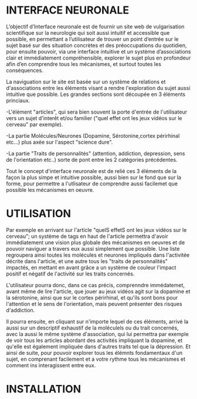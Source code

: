 # INTERFACE NEURONALE

L’objectif d’Interface neuronale est de fournir un site web de vulgarisation scientifique sur la neurologie qui soit aussi intuitif et accessible que possible, en permettant a l’utilisateur de trouver un point d’entrée sur le sujet basé sur des situation concrètes et des préoccupations du quotidien, pour ensuite pouvoir, via une interface intuitive et un système d’associations clair et immédiatement compréhensible, explorer le sujet plus en profondeur afin d’en comprendre tous les mécanismes, et surtout toutes les conséquences. 

La naviguation sur le site est basée sur un système de relations et d'associations entre les éléments visant a rendre l'exploration du sujet aussi intuitive que possible. Les grandes sections sont découpée en 3 éléments princiaux. 

-L'élément "articles", qui sera bien souvent la porte d'entrée de l'utilisateur vers un sujet d'interêt et/ou familier ("quel effet ont les jeux vidéos sur le cerveau" par exemple).

-La partie Molécules/Neurones (Dopamine, Sérotonine,cortex périrhinal etc...) plus axée sur l'aspect "science dure".

-La partie "Traits de personnalités" (attention, addiction, depression, sens de l'orientation etc..) sorte de pont entre les 2 catégories précédentes.

Tout le concept d'interface neuronale est de relié ces 3 éléments de la façon la plus simpe et intuitive possible, aussi bien sur le fond que sur la forme, pour permettre a l'utlisateur de comprendre aussi facilemet que possible les mécanismes en oeuvre.

# UTILISATION

Par exemple en arrivant sur l'article "quelS effetS ont les jeux vidéos sur le cerveau"; un système de tags en haut de l'article permettra d'avoir immédiatement une vision plus globale des mécanismes en oeuvres et de pouvoir naviguer a travers eux aussi simplement que possible. Une liste regroupera ainsi toutes les molécules et neurones impliqués dans l'activitée décrite dans l'article, et une autre tous les "traits de personnalités" impactés, en mettant en avant grâce a un système de couleur l'impact positif et négatif de l'activité sur les traits concernés.

L'utilisateur pourra donc, dans ce cas précis, comprenndre immédatemet, avant même de lire l'article, que jouer au jeux vidéos agit sur la dopamine et la sérotonine, ainsi que sur le cortex périrhinal, et qu'ils sont bons pour l'attention et le sens de l'orientation, mais peuvent présenter des risques d'addiction.

Il pourra ensuite, en cliquant sur n'importe lequel de ces éléments, arrivé la aussi sur un descriptif exhaustif de la moléculels ou du trait concernés, avec la aussi le même système d'association, qui lui permettra par exemple de voir tous les articles abordant des activités impliquant la dopamine, et qu'elle est également impliquée dans d'autres traits tel que la dépression. Et ainsi de suite, pour pouvoir explorer tous les élémnts fondamentaux d'un sujet, en comprenant facilement et a votre rythme tous les mécanismes et comment ins interagissent entre eux.

# INSTALLATION


